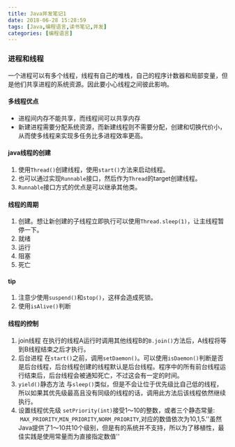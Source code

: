 ```yaml
---
title: Java并发笔记1
date: 2018-06-28 15:28:59
tags: [Java,编程语言,读书笔记,并发]
categories: [编程语言]
---
```

### 进程和线程
一个进程可以有多个线程，线程有自己的堆栈，自己的程序计数器和局部变量，但是他们共享进程的系统资源。因此要小心线程之间彼此影响。

#### 多线程优点
- 进程间内存不能共享，而线程间可以共享内存
- 新建进程需要分配系统资源，而新建线程则不需要分配，创建和切换代价小，从而使多线程来实现多任务比多进程效率更高。

#### java线程的创建
1. 使用`Thread()`创建线程，使用`start()`方法来启动线程。
2. 也可以通过实现`Runnable`接口，然后作为`Thread`的target创建线程。
3. `Runnable`接口方式的优点是可以继承其他类。

#### 线程的周期
1. 创建。想让新创建的子线程立即执行可以使用`Thread.sleep(1)`，让主线程暂停一下。
2. 就绪
3. 运行
4. 阻塞
5. 死亡

#### tip
1. 注意少使用`suspend()`和`stop()`，这样会造成死锁。
2. 使用`isAlive()`判断

#### 线程的控制
1. join线程
在执行的线程A运行时调用其他线程B的`B.join()`方法后，A线程将等到B线程结束之后才执行。
2. 后台进程
在`start()`之前，调用`setDaemon()`。可以使用`isDaemon()`判断是否是后台线程，后台线程创建的线程默认是后台线程。程序中的所有前台线程运行结束后，后台线程会被通知死亡，不过这会有一定的时间。
3. `yield()`静态方法
与`sleep()`类似，但是不会让位于优先级比自己低的线程，所以如果其优先级最高且没有同级的线程的话，调用此方法后该线程依然继续执行。
4. 设置线程优先级
`setPriority(int)`接受1～10的整数，或者三个静态常量:  `MAX_PRIORITY`,`MIN_PRIORITY`,`NORM_PRIORITY`,对应的数值依次为10,1,5.''虽然Java提供了1～10共10个级别，但是有的系统并不支持，所以为了移植性，最佳实践是使用常量而为直接指定数值''
